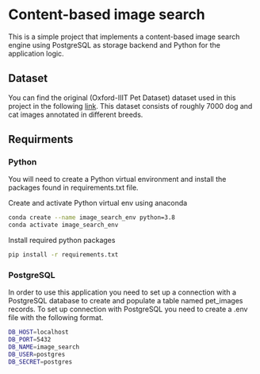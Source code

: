 # Content-based image search
This is a simple project that implements a content-based image search engine using PostgreSQL as storage backend and Python for the application logic.

## Dataset
You can find the original (Oxford-IIIT Pet Dataset) dataset used in this project in the following [link](https://www.robots.ox.ac.uk/~vgg/data/pets/). This dataset consists of roughly 7000 dog and cat images annotated in different breeds.

## Requirments
### Python 
You will need to create a Python virtual environment and install the packages found in requirements.txt file.

Create and activate Python virtual env using anaconda
```sh
conda create --name image_search_env python=3.8
conda activate image_search_env
```

Install required python packages
```sh
pip install -r requirements.txt
```

### PostgreSQL
In order to use this application you need to set up a connection with a PostgreSQL database to create and populate a table named pet_images records.
To set up connection with PostgreSQL you need to create a .env file with the following format.

```sh
DB_HOST=localhost
DB_PORT=5432
DB_NAME=image_search
DB_USER=postgres
DB_SECRET=postgres
```